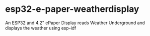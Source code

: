 # esp32-e-paper-weatherdisplay
An ESP32 and 4.2" ePaper Display reads Weather Underground and displays the weather using esp-idf
